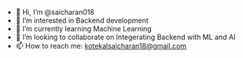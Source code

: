 - 👋 Hi, I’m @saicharan018
- 👀 I’m interested in Backend development
- 🌱 I’m currently learning Machine Learning
- 💞️ I’m looking to collaborate on Integerating Backend with ML and AI
- 📫 How to reach me: kotekalsaicharan18@gmail.com

<!---
saicharan018/saicharan018 is a ✨ special ✨ repository because its `README.md` (this file) appears on your GitHub profile.
You can click the Preview link to take a look at your changes.
--->
